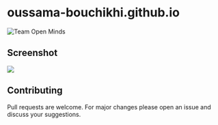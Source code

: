 # oussama-bouchikhi.github.io
![Team Open Minds](https://img.shields.io/badge/Members%20of-Team%20Open%20Minds-blue.svg?color=0099CC)


## Screenshot
![](demo.gif)

## Contributing
Pull requests are welcome. For major changes please open an issue and discuss your suggestions.
